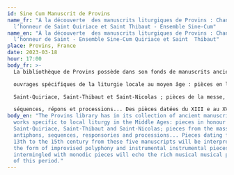 ```yaml
---
id: Sine Cum Manuscrit de Provins
name_fr: "À la découverte  des manuscrits liturgiques de Provins : Chants à
  l’honneur de Saint Quiriace et Saint Thibaut - Ensemble Sine-Cum"
name_en: "À la découverte  des manuscrits liturgiques de Provins : Chants à
  l’honneur de Saint - Ensemble Sine-Cum Quiriace et Saint  Thibaut"
place: Provins, France
date: 2023-03-18
hour: 17:00
body_fr: >-
  La bibliothèque de Provins possède dans son fonds de manuscrits anciens cinq

  ouvrages spécifiques de la liturgie locale au moyen âge : pièces en l'honneur de

  Saint-Quiriace, Saint-Thibaut et Saint-Nicolas ; pièces de la messe, antiennes,

  séquences, répons et processions... Des pièces datées du XIII e au XV e siècle, issues de ces cinq manuscrits seront interprétées sous forme de polyphonies improvisées et des pièces instrumentales s'entremêlant aux pièces monodiques feront écho à la riche pratique musicale de cette période.
body_en: "The Provins library has in its collection of ancient manuscripts five
  works specific to local liturgy in the Middle Ages: pieces in honour of
  Saint-Quiriace, Saint-Thibaut and Saint-Nicolas; pieces from the mass,
  antiphons, sequences, responsories and processions... Pieces dating from the
  13th to the 15th century from these five manuscripts will be interpreted in
  the form of improvised polyphony and instrumental instrumental pieces
  intermingled with monodic pieces will echo the rich musical musical practice
  of this period."
---
```

